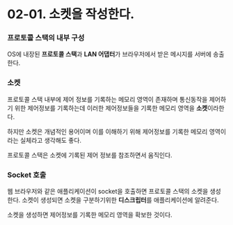 # 02-01. 소켓을 작성한다.



### 프로토콜 스택의 내부 구성

OS에 내장된 **프로토콜 스택**과 **LAN 어댑터**가 브라우저에서 받은 메시지를 서버에 송출한다. 



### 소켓

프로토콜 스택 내부에 제어 정보를 기록하는 메모리 영역이 존재하며 통신동작을 제어하기 위한 제어정보를 기록하는데 이러한 제어정보들을 기록한 메모리 영역을 **소켓**이라한다.

하지만 소켓은 개념적인 용어이며 이를 이해하기 위해 제어정보를 기록한 메모리 영역이라는 실체라고 생각해도 좋다.

프로토콜 스택은 소켓에 기록된 제어 정보를 참조하면서 움직인다.



### Socket 호출

웹 브라우저와 같은 애플리케이션이 socket을 호출하면 프로토콜 스택의 소켓을 생성한다. 소켓이 생성되면 소켓을 구분하기위한 **디스크립터**를 애플리케이션에 알려준다.

소켓을 생성하면 제어정보를 기록한 메모리 영역을 확보한 것이다.